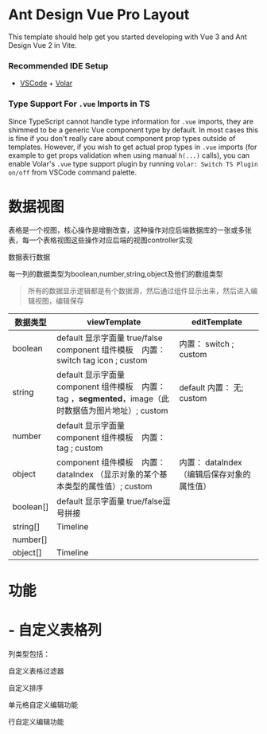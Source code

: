 # Ant Design Vue Pro Layout

This template should help get you started developing with Vue 3 and Ant Design Vue 2 in Vite.

### Recommended IDE Setup

- [VSCode](https://code.visualstudio.com/) + [Volar](https://marketplace.visualstudio.com/items?itemName=johnsoncodehk.volar)

### Type Support For `.vue` Imports in TS

Since TypeScript cannot handle type information for `.vue` imports, they are shimmed to be a generic Vue component type
by default. In most cases this is fine if you don't really care about component prop types outside of templates.
However, if you wish to get actual prop types in `.vue` imports (for example to get props validation when using manual
`h(...)` calls), you can enable Volar's `.vue` type support plugin by running `Volar: Switch TS Plugin on/off` from
VSCode command palette.

# 数据视图

表格是一个视图，核心操作是增删改查，这种操作对应后端数据库的一张或多张表，每一个表格视图这些操作对应后端的视图controller实现

数据表行数据

每一列的数据类型为boolean,number,string,object及他们的数组类型

> 所有的数据显示逻辑都是有个数据源，然后通过组件显示出来，然后进入编辑视图，编辑保存

| 数据类型      | viewTemplate                                                                          | editTemplate               |
|-----------|---------------------------------------------------------------------------------------|----------------------------|
| boolean   | default 显示字面量 true/false<br />component 组件模板    内置： switch tag icon ; custom          | 内置： switch ; custom        |
| string    | default 显示字面量<br />component 组件模板    内置： tag ，**segmented**，image（此时数据值为图片地址）; custom | default 内置： 无; custom      |
| number    | default 显示字面量<br />component 组件模板    内置： tag ; custom                                 |                            |
| object    | component 组件模板    内置： dataIndex （显示对象的某个基本类型的属性值）; custom                             | 内置： dataIndex（编辑后保存对象的属性值） |
| boolean[] | default 显示字面量 true/false逗号拼接                                                          |                            |
| string[]  | Timeline                                                                              |                            |
| number[]  |                                                                                       |                            |
| object[]  | Timeline                                                                              |                            |

# 功能

# - 自定义表格列

列类型包括：

自定义表格过滤器

自定义排序

单元格自定义编辑功能

行自定义编辑功能
